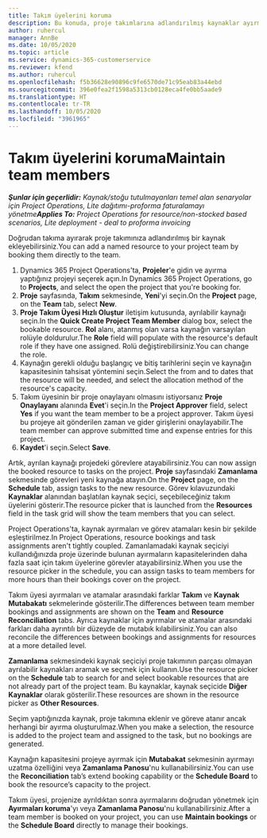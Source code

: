 ```yaml
---
title: Takım üyelerini koruma
description: Bu konuda, proje takımlarına adlandırılmış kaynaklar ayırma ve bunları görevlere atama hakkında bilgiler sağlanmaktadır.
author: ruhercul
manager: AnnBe
ms.date: 10/05/2020
ms.topic: article
ms.service: dynamics-365-customerservice
ms.reviewer: kfend
ms.author: ruhercul
ms.openlocfilehash: f5b36628e90896c9fe6570de71c95eab83a44ebd
ms.sourcegitcommit: 396e0fea2f1598a5313cb0128eca4fe0bb5aade9
ms.translationtype: HT
ms.contentlocale: tr-TR
ms.lasthandoff: 10/05/2020
ms.locfileid: "3961965"
---
```

# <a name="maintain-team-members"></a><span data-ttu-id="7a681-103">Takım üyelerini koruma</span><span class="sxs-lookup"><span data-stu-id="7a681-103">Maintain team members</span></span>

<span data-ttu-id="7a681-104">_**Şunlar için geçerlidir:** Kaynak/stoğu tutulmayanları temel alan senaryolar için Project Operations, Lite dağıtımı-proforma faturalamayı yönetme_</span><span class="sxs-lookup"><span data-stu-id="7a681-104">_**Applies To:** Project Operations for resource/non-stocked based scenarios, Lite deployment - deal to proforma invoicing_</span></span>

<span data-ttu-id="7a681-105">Doğrudan takıma ayırarak proje takımınıza adlandırılmış bir kaynak ekleyebilirsiniz.</span><span class="sxs-lookup"><span data-stu-id="7a681-105">You can add a named resource to your project team by booking them directly to the team.</span></span>

1. <span data-ttu-id="7a681-106">Dynamics 365 Project Operations'ta, **Projeler**'e gidin ve ayırma yaptığınız projeyi seçerek açın.</span><span class="sxs-lookup"><span data-stu-id="7a681-106">In Dynamics 365 Project Operations, go to **Projects**, and select the open the project that you're booking for.</span></span>
2. <span data-ttu-id="7a681-107">**Proje** sayfasında, **Takım** sekmesinde, **Yeni**'yi seçin.</span><span class="sxs-lookup"><span data-stu-id="7a681-107">On the **Project** page, on the **Team** tab, select **New**.</span></span> 
3. <span data-ttu-id="7a681-108">**Proje Takım Üyesi Hızlı Oluştur** iletişim kutusunda, ayrılabilir kaynağı seçin.</span><span class="sxs-lookup"><span data-stu-id="7a681-108">In the **Quick Create Project Team Member** dialog box, select the bookable resource.</span></span> <span data-ttu-id="7a681-109">**Rol** alanı, atanmış olan varsa kaynağın varsayılan rolüyle doldurulur.</span><span class="sxs-lookup"><span data-stu-id="7a681-109">The **Role** field will populate with the resource's default role if they have one assigned.</span></span> <span data-ttu-id="7a681-110">Rolü değiştirebilirsiniz.</span><span class="sxs-lookup"><span data-stu-id="7a681-110">You can change the role.</span></span> 
4. <span data-ttu-id="7a681-111">Kaynağın gerekli olduğu başlangıç ve bitiş tarihlerini seçin ve kaynağın kapasitesinin tahsisat yöntemini seçin.</span><span class="sxs-lookup"><span data-stu-id="7a681-111">Select the from and to dates that the resource will be needed, and select the allocation method of the resource's capacity.</span></span> 
5. <span data-ttu-id="7a681-112">Takım üyesinin bir proje onaylayanı olmasını istiyorsanız **Proje Onaylayanı** alanında **Evet**'i seçin.</span><span class="sxs-lookup"><span data-stu-id="7a681-112">In the **Project Approver** field, select **Yes** if you want the team member to be a project approver.</span></span> <span data-ttu-id="7a681-113">Takım üyesi bu projeye ait gönderilen zaman ve gider girişlerini onaylayabilir.</span><span class="sxs-lookup"><span data-stu-id="7a681-113">The team member can approve submitted time and expense entries for this project.</span></span> 
6. <span data-ttu-id="7a681-114">**Kaydet**'i seçin.</span><span class="sxs-lookup"><span data-stu-id="7a681-114">Select **Save**.</span></span>

<span data-ttu-id="7a681-115">Artık, ayrılan kaynağı projedeki görevlere atayabilirsiniz.</span><span class="sxs-lookup"><span data-stu-id="7a681-115">You can now assign the booked resource to tasks on the project.</span></span> <span data-ttu-id="7a681-116">**Proje** sayfasındaki **Zamanlama** sekmesinde görevleri yeni kaynağa atayın.</span><span class="sxs-lookup"><span data-stu-id="7a681-116">On the **Project** page, on the **Schedule** tab, assign tasks to the new resource.</span></span> <span data-ttu-id="7a681-117">Görev kılavuzundaki **Kaynaklar** alanından başlatılan kaynak seçici, seçebileceğiniz takım üyelerini gösterir.</span><span class="sxs-lookup"><span data-stu-id="7a681-117">The resource picker that is launched from the **Resources** field in the task grid will show the team members that you can select.</span></span>


<span data-ttu-id="7a681-118">Project Operations'ta, kaynak ayırmaları ve görev atamaları kesin bir şekilde eşleştirilmez.</span><span class="sxs-lookup"><span data-stu-id="7a681-118">In Project Operations, resource bookings and task assignments aren't tightly coupled.</span></span> <span data-ttu-id="7a681-119">Zamanlamadaki kaynak seçiciyi kullandığınızda proje üzerinde bulunan ayırmaların kapasitelerinden daha fazla saat için takım üyelerine görevler atayabilirsiniz.</span><span class="sxs-lookup"><span data-stu-id="7a681-119">When you use the resource picker in the schedule, you can assign tasks to team members for more hours than their bookings cover on the project.</span></span>

<span data-ttu-id="7a681-120">Takım üyesi ayırmaları ve atamalar arasındaki farklar **Takım** ve **Kaynak Mutabakatı** sekmelerinde gösterilir.</span><span class="sxs-lookup"><span data-stu-id="7a681-120">The differences between team member bookings and assignments are shown on the **Team** and **Resource Reconciliation** tabs.</span></span> <span data-ttu-id="7a681-121">Ayrıca kaynaklar için ayırmalar ve atamalar arasındaki farkları daha ayrıntılı bir düzeyde de mutabık kılabilirsiniz.</span><span class="sxs-lookup"><span data-stu-id="7a681-121">You can also reconcile the differences between bookings and assignments for resources at a more detailed level.</span></span>

<span data-ttu-id="7a681-122">**Zamanlama** sekmesindeki kaynak seçiciyi proje takımının parçası olmayan ayrılabilir kaynakları aramak ve seçmek için kullanın.</span><span class="sxs-lookup"><span data-stu-id="7a681-122">Use the resource picker on the **Schedule** tab to search for and select bookable resources that are not already part of the project team.</span></span> <span data-ttu-id="7a681-123">Bu kaynaklar, kaynak seçicide **Diğer Kaynaklar** olarak gösterilir.</span><span class="sxs-lookup"><span data-stu-id="7a681-123">These resources are shown in the resource picker as **Other Resources**.</span></span>

<span data-ttu-id="7a681-124">Seçim yaptığınızda kaynak, proje takımına eklenir ve göreve atanır ancak herhangi bir ayırma oluşturulmaz.</span><span class="sxs-lookup"><span data-stu-id="7a681-124">When you make a selection, the resource is added to the project team and assigned to the task, but no bookings are generated.</span></span>

<span data-ttu-id="7a681-125">Kaynağın kapasitesini projeye ayırmak için **Mutabakat** sekmesinin ayırmayı uzatma özelliğini veya **Zamanlama Panosu**'nu kullanabilirsiniz.</span><span class="sxs-lookup"><span data-stu-id="7a681-125">You can use the **Reconciliation** tab’s extend booking capability or the **Schedule Board** to book the resource’s capacity to the project.</span></span>

<span data-ttu-id="7a681-126">Takım üyesi, projenize ayrıldıktan sonra ayırmalarını doğrudan yönetmek için **Ayırmaları koruma**'yı veya **Zamanlama Panosu**'nu kullanabilirsiniz.</span><span class="sxs-lookup"><span data-stu-id="7a681-126">After a team member is booked on your project, you can use **Maintain bookings** or the **Schedule Board** directly to manage their bookings.</span></span>
